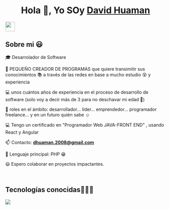
<h1 align="center">Hola 👋, Yo SOy <a href="https://100rabhcsmc.github.io/Me.io/" target="blank">
David Huaman </a></h1>
	<a href="https://github.com/Bouaskaoun" target="_self">
		<img src="https://media.giphy.com/media/hvRJCLFzcasrR4ia7z/giphy.gif" width="30">
	</a>
</h1>
<br>
<h2>Sobre mi 😃</h2>
<!--Intro start-->

<p align="left">
🎓 Desarrolador de Software

🎥 PEQUEÑO CREADOR DE PROGRAMAS que quiere transimitir sus conocimientos  📚 a través de las redes en base a mucho estudio 😵 y experiencia

💻 unos cuántos años de experiencia en el proceso de desarrollo de software (solo voy a decir más de 3 para no deschavar mi edad 🙈)

📝 roles en el ámbito: desarrollador... líder... emprendedor... programador freelance... y en un futuro quién sabe ☺️

💻 Tengo un certificado en "Programador Web JAVA-FRONT END" , usando React y Angular 

📫 Contacto: **dhuaman.2008@gmail.com**

🌟 Lenguaje principal: PHP 😁

😃 Espero colaborar en proyectos impactantes.
<!--Intro end-->
  </p>
<br>

<h2 >Tecnologías conocidas👨🏻‍💻</h2>
<!--tech stack icons-->
<p align="left">
  <a href="https://skillicons.dev">
    <img src="https://skillicons.dev/icons?i=androidstudio,c,cs,cpp,java,php,dart,flutter,py,dotnet,css,html,js,nodejs,mysql,sqlite,firebase,gtk,git,github,docker,materialui,postman,eclipse,vscode,bash,linux,ai,ps&perline=12" />
  </a>
</p>
<br>

